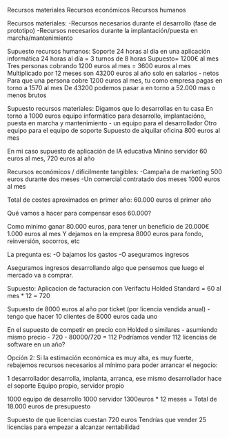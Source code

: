 Recursos materiales
Recursos económicos
Recursos humanos

Recursos materiales:
-Recursos necesarios durante el desarrollo (fase de prototipo)
-Recursos necesarios durante la implantación/puesta en marcha/mantenimiento

Supuesto recursos humanos: 
Soporte 24 horas al día en una aplicación informática
24 horas al día = 3 turnos de 8 horas
Supuesto= 1200€ al mes
Tres personas cobrando 1200 euros al mes = 3600 euros al mes
Multiplicado por 12 meses son 43200 euros al año solo en salarios - netos
Para que una persona cobre 1200 euros al mes, tu como empresa pagas en torno a 1570 al mes 
De 43200 podemos pasar a en torno a 52.000 mas o menos brutos

Supuesto recursos materiales:
Digamos que lo desarrollas en tu casa
En torno a 1000 euros equipo informático para desarrollo, implantacióno, puesta en marcha y mantenimiento - un equipo para el desarrollador
Otro equipo para el equipo de soporte
Supuesto de alquilar oficina 800 euros al mes

En mi caso supuesto de aplicación de IA educativa
Minino servidor 60 euros al mes, 720 euros al año

Recursos económicos / dificilmente tangibles:
-Campaña de marketing 500 euros durante dos meses
-Un comercial contratado dos meses 1000 euros al mes

Total de costes aproximados en primer año: 
60.000 euros el primer año

Qué vamos a hacer para compensar esos 60.000?

Como minimo ganar 80.000 euros, para tener un beneficio de 20.000€
1.000 euros al mes
Y dejamos en la empresa 8000 euros para fondo, reinversión, socorros, etc

La pregunta es:
-O bajamos los gastos
-O aseguramos ingresos

Aseguramos ingresos desarrollando algo que pensemos que luego el mercado va a comprar.

Supuesto:
Aplicacion de facturacion con Verifactu
Holded Standard = 60 al mes * 12 = 720

Supuesto de 8000 euros al año por ticket (por licencia vendida anual) - tengo que hacer 10 clientes de 8000 euros cada uno

En el supuesto de competir en precio con Holded o similares - asumiendo mismo precio - 720 - 80000/720 = 112
Podríamos vender 112 licencias de software en un año?


Opción 2:
Si la estimación económica es muy alta, es muy fuerte, rebajemos recursos necesarios al mínimo para poder arrancar el negocio:

1 desarrollador desarrolla, implanta, arranca,
ese mismo desarrollador hace el soporte
Equipo propio, servidor propio

1000 equipo de desarrollo
1000 servidor
1300euros * 12 meses = 
Total de 18.000 euros de presupuesto

Supuesto de que licencias cuestan 720 euros
Tendrías que vender 25 licencias para empezar a alcanzar rentabilidad















